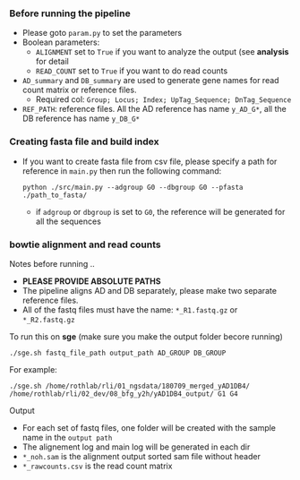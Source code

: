 ### Before running the pipeline ###

* Please goto `param.py` to set the parameters
* Boolean parameters:
  * `ALIGNMENT` set to `True` if you want to analyze the output (see **analysis** for detail
  * `READ_COUNT` set to `True` if you want to do read counts
* `AD_summary` and `DB_summary` are used to generate gene names for read count matrix or reference files. 
  * Required col: `Group; Locus; Index; UpTag_Sequence; DnTag_Sequence`
* `REF_PATH`: reference files. All the AD reference has name `y_AD_G*`, all the DB reference has name `y_DB_G*`
### Creating fasta file and build index ###

* If you want to create fasta file from csv file, please specify a path for reference in `main.py` then run the following command:

  ` python ./src/main.py --adgroup G0 --dbgroup G0 --pfasta ./path_to_fasta/ `

  * if `adgroup` or `dbgroup` is set to `G0`, the reference will be generated for all the sequences

### bowtie alignment and read counts ###

Notes before running ..

  * **PLEASE PROVIDE ABSOLUTE PATHS**
  * The pipeline aligns AD and DB separately, please make two separate reference files. 
  * All of the fastq files must have the name: `*_R1.fastq.gz` or `*_R2.fastq.gz`

To run this on **sge** (make sure you make the output folder becore running)

  `./sge.sh fastq_file_path output_path AD_GROUP DB_GROUP`

For example:

  `./sge.sh /home/rothlab/rli/01_ngsdata/180709_merged_yAD1DB4/ /home/rothlab/rli/02_dev/08_bfg_y2h/yAD1DB4_output/ G1 G4`
   
Output

  * For each set of fastq files, one folder will be created with the sample name in the `output path`
  * The alignement log and main log will be generated in each dir
  * `*_noh.sam` is the alignment output sorted sam file without header
  * `*_rawcounts.csv` is the read count matrix
